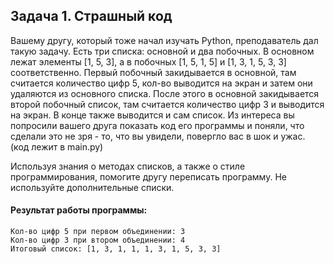 ## Задача 1. Страшный код
Вашему другу, который тоже начал изучать Python, преподаватель дал такую задачу. Есть три списка: основной и два побочных. 
В основном лежат элементы [1, 5, 3], а в побочных [1, 5, 1, 5] и [1, 3, 1, 5, 3, 3] соответственно. Первый побочный закидывается 
в основной, там считается количество цифр 5, кол-во выводится на экран и затем они удаляются из основного списка. После этого в 
основной закидывается второй побочный список, там считается количество цифр 3 и выводится на экран. В конце также выводится и сам список.
Из интереса вы попросили вашего друга показать код его программы и поняли, что сделали это не зря - то, что вы увидели, повергло 
вас в шок и ужас. (код лежит в main.py)

Используя знания о методах списков, а также о стиле программирования, помогите другу переписать программу. Не используйте дополнительные списки.

#### Результат работы программы:
```
Кол-во цифр 5 при первом объединении: 3
Кол-во цифр 3 при втором объединении: 4
Итоговый список: [1, 3, 1, 1, 1, 3, 1, 5, 3, 3]
```









